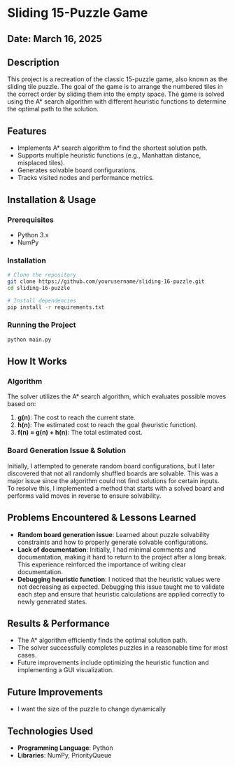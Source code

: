 # Sliding 15-Puzzle Game

## Date: March 16, 2025

## Description
This project is a recreation of the classic 15-puzzle game, also known as the sliding tile puzzle. The goal of the game is to arrange the numbered tiles in the correct order by sliding them into the empty space. The game is solved using the A* search algorithm with different heuristic functions to determine the optimal path to the solution.

## Features
- Implements A* search algorithm to find the shortest solution path.
- Supports multiple heuristic functions (e.g., Manhattan distance, misplaced tiles).
- Generates solvable board configurations.
- Tracks visited nodes and performance metrics.

## Installation & Usage
### Prerequisites
- Python 3.x
- NumPy

### Installation
```bash
# Clone the repository
git clone https://github.com/yourusername/sliding-16-puzzle.git
cd sliding-16-puzzle

# Install dependencies
pip install -r requirements.txt
```

### Running the Project
```bash
python main.py
```

## How It Works
### Algorithm
The solver utilizes the A* search algorithm, which evaluates possible moves based on:
1. **g(n)**: The cost to reach the current state.
2. **h(n)**: The estimated cost to reach the goal (heuristic function).
3. **f(n) = g(n) + h(n)**: The total estimated cost.

### Board Generation Issue & Solution
Initially, I attempted to generate random board configurations, but I later discovered that not all randomly shuffled boards are solvable. This was a major issue since the algorithm could not find solutions for certain inputs. To resolve this, I implemented a method that starts with a solved board and performs valid moves in reverse to ensure solvability.

## Problems Encountered & Lessons Learned
- **Random board generation issue**: Learned about puzzle solvability constraints and how to properly generate solvable configurations.
- **Lack of documentation**: Initially, I had minimal comments and documentation, making it hard to return to the project after a long break. This experience reinforced the importance of writing clear documentation.
- **Debugging heuristic function**: I noticed that the heuristic values were not decreasing as expected. Debugging this issue taught me to validate each step and ensure that heuristic calculations are applied correctly to newly generated states.

## Results & Performance
- The A* algorithm efficiently finds the optimal solution path.
- The solver successfully completes puzzles in a reasonable time for most cases.
- Future improvements include optimizing the heuristic function and implementing a GUI visualization.

## Future Improvements
- I want the size of the puzzle to change dynamically 

## Technologies Used
- **Programming Language**: Python
- **Libraries**: NumPy, PriorityQueue

